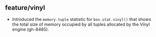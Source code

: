## feature/vinyl

* Introduced the `memory.tuple` statistic for `box.stat.vinyl()` that shows
  the total size of memory occupied by all tuples allocated by the Vinyl engine
  (gh-8485).
